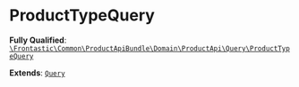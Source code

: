 #  ProductTypeQuery

**Fully Qualified**: [`\Frontastic\Common\ProductApiBundle\Domain\ProductApi\Query\ProductTypeQuery`](../../../../../../src/php/ProductApiBundle/Domain/ProductApi/Query/ProductTypeQuery.php)

**Extends**: [`Query`](../Query.md)

